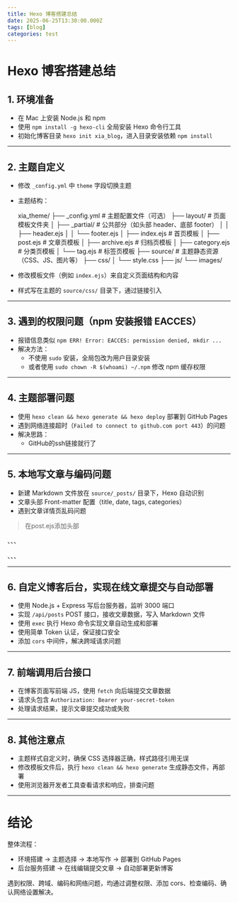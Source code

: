 ```yaml
---
title: Hexo 博客搭建总结
date: 2025-06-25T13:30:00.000Z
tags: [blog]
categories: test
---
```


# Hexo 博客搭建总结

## 1. 环境准备

- 在 Mac 上安装 Node.js 和 npm
- 使用 `npm install -g hexo-cli` 全局安装 Hexo 命令行工具
- 初始化博客目录 `hexo init xia_blog`，进入目录安装依赖 `npm install`

---

## 2. 主题自定义

- 修改 `_config.yml` 中 `theme` 字段切换主题

- 主题结构：

  xia_theme/
   ├── _config.yml           # 主题配置文件（可选）
   ├── layout/               # 页面模板文件夹
   │   ├── _partial/         # 公共部分（如头部 header、底部 footer）
   │   │   ├── header.ejs
   │   │   └── footer.ejs
   │   ├── index.ejs         # 首页模板
   │   ├── post.ejs          # 文章页模板
   │   ├── archive.ejs       # 归档页模板
   │   ├── category.ejs      # 分类页模板
   │   └── tag.ejs           # 标签页模板
   ├── source/               # 主题静态资源（CSS、JS、图片等）
          ├── css/
          │   └── style.css
          ├── js/
         └── images/

- 修改模板文件（例如 `index.ejs`）来自定义页面结构和内容

- 样式写在主题的 `source/css/` 目录下，通过链接引入

---

## 3. 遇到的权限问题（npm 安装报错 EACCES）

- 报错信息类似 `npm ERR! Error: EACCES: permission denied, mkdir ...`
- 解决方法：
  - 不使用 `sudo` 安装，全局包改为用户目录安装
  - 或者使用 `sudo chown -R $(whoami) ~/.npm` 修改 npm 缓存权限

---

## 4. 主题部署问题

- 使用 `hexo clean && hexo generate && hexo deploy` 部署到 GitHub Pages
- 遇到网络连接超时（`Failed to connect to github.com port 443`）的问题
- 解决思路：
  - GitHub的ssh链接就行了

---

## 5. 本地写文章与编码问题
- 新建 Markdown 文件放在 `source/_posts/` 目录下，Hexo 自动识别
- 文章头部 Front-matter 配置（title, date, tags, categories）
- 遇到文章详情页乱码问题

> 在post.ejs添加头部 

、、、

<!DOCTYPE html>
<html lang="zh-CN">
<head>
  <meta charset="UTF-8">
  <title><%= page.title %> - <%= config.title %></title>
  <link rel="stylesheet" href="/css/style.css">
</head>

、、、

---

## 6. 自定义博客后台，实现在线文章提交与自动部署
- 使用 Node.js + Express 写后台服务器，监听 3000 端口
- 实现 `/api/posts` POST 接口，接收文章数据，写入 Markdown 文件
- 使用 `exec` 执行 Hexo 命令实现文章自动生成和部署
- 使用简单 Token 认证，保证接口安全
- 添加 `cors` 中间件，解决跨域请求问题

---

## 7. 前端调用后台接口
- 在博客页面写前端 JS，使用 `fetch` 向后端提交文章数据
- 请求头包含 `Authorization: Bearer your-secret-token`
- 处理请求结果，提示文章提交成功或失败

---

## 8. 其他注意点
- 主题样式自定义时，确保 CSS 选择器正确，样式路径引用无误
- 修改模板文件后，执行 `hexo clean && hexo generate` 生成静态文件，再部署
- 使用浏览器开发者工具查看请求和响应，排查问题

---

# 结论
整体流程：
- 环境搭建 → 主题选择 → 本地写作 → 部署到 GitHub Pages
- 后台服务搭建 → 在线编辑提交文章 → 自动部署更新博客

遇到权限、跨域、编码和网络问题，均通过调整权限、添加 cors、检查编码、确认网络设置解决。
